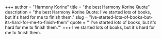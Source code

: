 +++
author = "Harmony Korine"
title = "the best Harmony Korine Quote"
description = "the best Harmony Korine Quote: I've started lots of books, but it's hard for me to finish them."
slug = "ive-started-lots-of-books-but-its-hard-for-me-to-finish-them"
quote = '''I've started lots of books, but it's hard for me to finish them.'''
+++
I've started lots of books, but it's hard for me to finish them.
